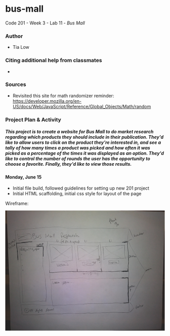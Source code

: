 # bus-mall
Code 201 - Week 3 - Lab 11 - *Bus Mall*

### Author
- Tia Low

### Citing additional help from classmates
- 

### Sources
- Revisited this site for math randomizer reminder: https://developer.mozilla.org/en-US/docs/Web/JavaScript/Reference/Global_Objects/Math/random

### Project Plan & Activity

##### **This project is to create a website for Bus Mall to do market research regarding which products they should include in their publication. They'd like to allow users to click on the product they're interested in, and see a tally of how many times a product was picked and how often it was picked as a percentage of the times it was displayed as an option. They'd like to control the number of rounds the user has the opportunity to choose a favorite. Finally, they'd like to view those results.**

#### Monday, June 15
- Initial file build, followed guidelines for setting up new 201 project
- Initial HTML scaffolding, initial css style for layout of the page


Wireframe:

![wireframe](img/busmall-wireframe.png)

